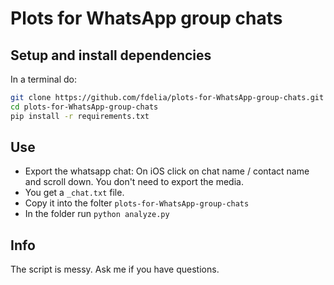# Plots for WhatsApp group chats

## Setup and install dependencies
In a terminal do:
```bash
git clone https://github.com/fdelia/plots-for-WhatsApp-group-chats.git
cd plots-for-WhatsApp-group-chats
pip install -r requirements.txt
```

## Use
* Export the whatsapp chat: On iOS click on chat name / contact name and scroll down. You don't need to export the media.
* You get a `_chat.txt` file.
* Copy it into the folter `plots-for-WhatsApp-group-chats`
* In the folder run `python analyze.py`

## Info
The script is messy. Ask me if you have questions.
